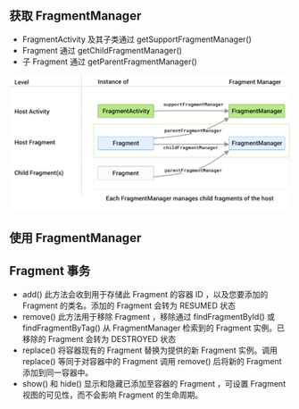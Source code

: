 ## 获取 FragmentManager
- FragmentActivity 及其子类通过 getSupportFragmentManager()
- Fragment 通过 getChildFragmentManager()
- 子 Fragment 通过 getParentFragmentManager() 

![](../img/Fragment_1.png)

## 使用 FragmentManager


## Fragment 事务
- add() 此方法会收到用于存储此 Fragment 的容器 ID ，以及您要添加的 Fragment 的类名。添加的 Fragment 会转为 RESUMED 状态
- remove() 此方法用于移除 Fragment ，移除通过 findFragmentById() 或 findFragmentByTag() 从 FragmentManager 检索到的 Fragment 实例。已移除的 Fragment 会转为 DESTROYED 状态
- replace() 将容器现有的 Fragment 替换为提供的新 Fragment 实例。调用 replace() 等同于对容器中的 Fragment 调用 remove() 后将新的 Fragment 添加到同一容器中。
- show() 和 hide() 显示和隐藏已添加至容器的 Fragment ，可设置 Fragment 视图的可见性，而不会影响 Fragment 的生命周期。